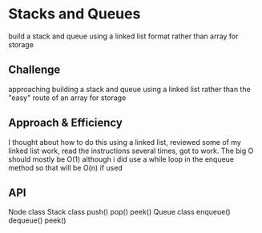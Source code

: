 # Stacks and Queues
<!-- Short summary or background information -->
build a stack and queue using a linked list format rather than array for storage

## Challenge
<!-- Description of the challenge -->
approaching building a stack and queue using a linked list rather than the "easy" route of an array for storage

## Approach & Efficiency
<!-- What approach did you take? Why? What is the Big O space/time for this approach? -->
I thought about how to do this using a linked list, reviewed some of my linked list work, read the instructions several times, got to work.  The big O should mostly be O(1) although i did use a while loop in the enqueue method so that will be O(n) if used

## API
<!-- Description of each method publicly available to your Stack and Queue-->
Node class
Stack class 
  push()
  pop()
  peek()
Queue class
  enqueue()
  dequeue()
  peek()
  